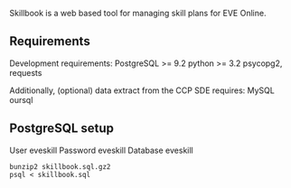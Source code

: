 Skillbook is a web based tool for managing skill plans for EVE Online. 


Requirements
---

Development requirements:
PostgreSQL >= 9.2
python >= 3.2
psycopg2, requests

Additionally, (optional) data extract from the CCP SDE requires:
MySQL
oursql

PostgreSQL setup
---

User eveskill
Password eveskill
Database eveskill

	bunzip2 skillbook.sql.gz2
	psql < skillbook.sql

